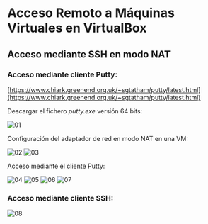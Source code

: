 # Acceso Remoto a Máquinas Virtuales en VirtualBox

## Acceso mediante SSH en modo NAT

### Acceso mediante cliente Putty:

[https://www.chiark.greenend.org.uk/~sgtatham/putty/latest.html](https://www.chiark.greenend.org.uk/~sgtatham/putty/latest.html)

Descargar el fichero _putty.exe_ versión 64 bits:

![][01]

Configuración del adaptador de red en modo NAT en una VM:

![][02]
![][03]

Acceso mediante el cliente Putty:

![][04]
![][05]
![][06]
![][07]

### Acceso mediante cliente SSH:

![][08]

[01]: ./img/ssh-nat-access/01.png "01"
[02]: ./img/ssh-nat-access/02.png "02"
[03]: ./img/ssh-nat-access/03.png "03"
[04]: ./img/ssh-nat-access/04.png "04"
[05]: ./img/ssh-nat-access/05.png "05"
[06]: ./img/ssh-nat-access/06.png "06"
[07]: ./img/ssh-nat-access/07.png "07"
[08]: ./img/ssh-nat-access/08.png "08"